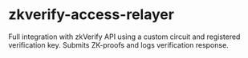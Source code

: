 # zkverify-access-relayer
Full integration with zkVerify API using a custom circuit and registered verification key. Submits ZK-proofs and logs verification response.
